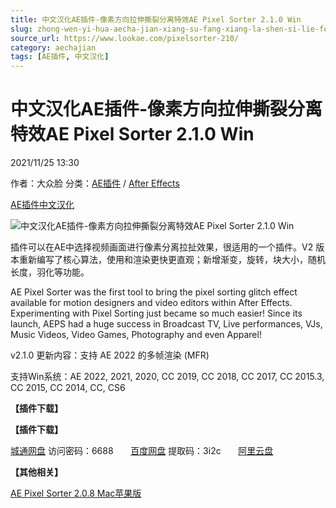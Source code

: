 ```yaml
---
title: 中文汉化AE插件-像素方向拉伸撕裂分离特效AE Pixel Sorter 2.1.0 Win
slug: zhong-wen-yi-hua-aecha-jian-xiang-su-fang-xiang-la-shen-si-lie-fen-chi-te-xiao-ae-pixel-sorter-2-1-0-win
source_url: https://www.lookae.com/pixelsorter-210/
category: aechajian
tags: [AE插件, 中文汉化]
---
```

# 中文汉化AE插件-像素方向拉伸撕裂分离特效AE Pixel Sorter 2.1.0 Win

2021/11/25 13:30

作者：大众脸
分类：[AE插件](https://www.lookae.com/after-effects/aechajian/) / [After Effects](https://www.lookae.com/after-effects/)

[AE插件](https://www.lookae.com/tag/ae%e6%8f%92%e4%bb%b6/)[中文汉化](https://www.lookae.com/tag/%e4%b8%ad%e6%96%87%e6%b1%89%e5%8c%96/)

![中文汉化AE插件-像素方向拉伸撕裂分离特效AE Pixel Sorter 2.1.0 Win](https://www.lookae.com/wp-content/uploads/2018/10/Pixel-Sorter.jpg "中文汉化AE插件-像素方向拉伸撕裂分离特效AE Pixel Sorter 2.1.0 Win-LookAE.com")

插件可以在AE中选择视频画面进行像素分离拉扯效果，很适用的一个插件。V2 版本重新编写了核心算法，使用和渲染更快更直观；新增渐变，旋转，块大小，随机长度，羽化等功能。

AE Pixel Sorter was the first tool to bring the pixel sorting glitch effect available for motion designers and video editors within After Effects. Experimenting with Pixel Sorting just became so much easier! Since its launch, AEPS had a huge success in Broadcast TV, Live performances, VJs, Music Videos, Video Games, Photography and even Apparel!

v2.1.0 更新内容：支持 AE 2022 的多帧渲染 (MFR)

支持Win系统：AE 2022, 2021, 2020, CC 2019, CC 2018, CC 2017, CC 2015.3, CC 2015, CC 2014, CC, CS6

**【插件下载】**

**【插件下载】**

[城通网盘](https://url70.ctfile.com/f/2827370-545979837-3d60b2) 访问密码：6688       [百度网盘](https://pan.baidu.com/s/1309m9LIZEX4lDO8betxS2w?pwd=3i2c) 提取码：3i2c       [阿里云盘](https://www.aliyundrive.com/s/pnErvAJ2eSt)

**【其他相关】**

[AE Pixel Sorter 2.0.8 Mac苹果版](https://www.lookae.com/ae-pixel-sorter-208/)
